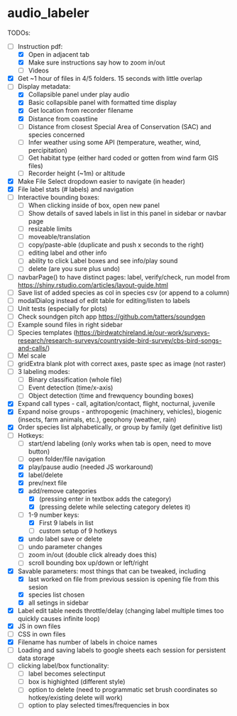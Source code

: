 # audio_labeler

TODOs:
- [ ] Instruction pdf:
  - [x] Open in adjacent tab
  - [x] Make sure instructions say how to zoom in/out
  - [ ] Videos
- [x] Get ~1 hour of files in 4/5 folders. 15 seconds with little overlap
- [ ] Display metadata:
  - [x] Collapsible panel under play audio
  - [x] Basic collapsible panel with formatted time display
  - [x] Get location from recorder filename
  - [x] Distance from coastline
  - [ ] Distance from closest Special Area of Conservation (SAC) and species concerned
  - [ ] Infer weather using some API (temperature, weather, wind, percipitation)
  - [ ] Get habitat type (either hard coded or gotten from wind farm GIS files)
  - [ ] Recorder height (~1m) or altitude
- [x] Make File Select dropdown easier to navigate (in header)
- [x] File label stats (# labels) and navigation
- [ ] Interactive bounding boxes:
  - [ ] When clicking inside of box, open new panel
  - [ ] Show details of saved labels in list in this panel in sidebar or navbar page
  - [ ] resizable limits
  - [ ] moveable/translation
  - [ ] copy/paste-able (duplicate and push x seconds to the right)
  - [ ] editing label and other info
  - [ ] ability to click Label boxes and see info/play sound
  - [ ] delete (are you sure plus undo)
- [ ] navbarPage() to have distinct pages: label, verify/check, run model
  from https://shiny.rstudio.com/articles/layout-guide.html
- [ ] Save list of added species as col in species csv (or append to a column) 
- [ ] modalDialog instead of edit table for editing/listen to labels
- [ ] Unit tests (especially for plots)
- [ ] Check soundgen pitch app https://github.com/tatters/soundgen
- [ ] Example sound files in right sidebar 
- [ ] Species templates
  (https://birdwatchireland.ie/our-work/surveys-research/research-surveys/countryside-bird-survey/cbs-bird-songs-and-calls/)
- [ ] Mel scale
- [ ] gridExtra blank plot with correct axes, paste spec as image (not raster)
- [ ] 3 labeling modes: 
  - [ ] Binary classification (whole file)
  - [ ] Event detection (time/x-axis)
  - [ ] Object detection (time and frewquency bounding boxes)
- [x] Expand call types - call, agitation/contact, flight, nocturnal, juvenile 
- [x] Expand noise groups - anthropogenic (machinery, vehicles), biogenic (insects, farm animals, etc.), geophony (weather, rain)
- [x] Order species list alphabetically, or group by family (get definitive list)
- [ ] Hotkeys:
  - [ ] start/end labeling (only works when tab is open, need to move button)
  - [ ] open folder/file navigation
  - [x] play/pause audio (needed JS workaround)
  - [x] label/delete
  - [x] prev/next file
  - [x] add/remove categories
    - [x] (pressing enter in textbox adds the category)
    - [x] (pressing delete while selecting category deletes it)
  - [ ] 1-9 number keys:
    - [x] First 9 labels in list
    - [ ] custom setup of 9 hotkeys
  - [x] undo label save or delete
  - [ ] undo parameter changes 
  - [ ] zoom in/out (double click already does this)
  - [ ] scroll bounding box up/down or left/right
- [x] Savable parameters: most things that can be tweaked, including
  - [x] last worked on file from previous session is opening file from this sesion
  - [x] species list chosen
  - [x] all setings in sidebar
- [x] Label edit table needs throttle/delay (changing label multiple times too quickly causes infinite loop)
- [x] JS in own files
- [ ] CSS in own files
- [x] Filename has number of labels in choice names
- [ ] Loading and saving labels to google sheets each session for persistent data storage
- [ ] clicking label/box functionality:
  - [ ] label becomes selectinput
  - [ ] box is highighted (different style)
  - [ ] option to delete (need to programmatic set brush coordinates so hotkey/existing delete will work)
  - [ ] option to play selected times/frequencies in box